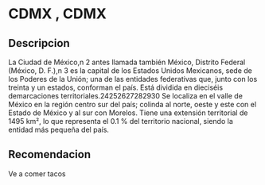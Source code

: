 # CDMX ,  CDMX

## Descripcion
La Ciudad de México,n 2​ antes llamada también México, Distrito Federal (México, D. F.),n 3​ es la capital de los Estados Unidos Mexicanos, sede de los Poderes de la Unión; una de las entidades federativas que, junto con los treinta y un estados, conforman el país. Está dividida en dieciséis demarcaciones territoriales.24​25​26​27​28​29​30​ Se localiza en el valle de México en la región centro sur del país; colinda al norte, oeste y este con el Estado de México y al sur con Morelos. Tiene una extensión territorial de 1495 km², lo que representa el 0.1 % del territorio nacional, siendo la entidad más pequeña del país.

## Recomendacion
Ve a comer tacos

